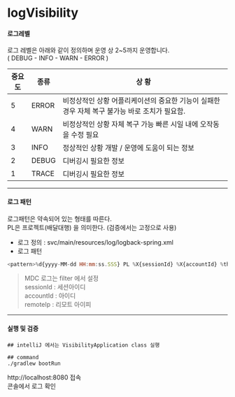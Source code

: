 # logVisibility
#### 로그레벨
로그 레벨은 아래와 같이 정의하며 운영 상 2~5까지 운영합니다.  
( DEBUG - INFO - WARN - ERROR )

| 중요도 | 종류  | 상 황                                                                                         |
|--------|-------|-----------------------------------------------------------------------------------------------|
| 5      | ERROR | 비정상적인 상황 어플리케이션의 중요한 기능이 실패한 경우 자체 복구 불가능 바로 조치가 필요함. |
| 4      | WARN  | 비정상적인 상황 자체 복구 가능 빠른 시일 내에 오작동을 수정 필요                              |
| 3      | INFO  | 정상적인 상황 개발 / 운영에 도움이 되는 정보                                                  |
| 2      | DEBUG | 디버깅시 필요한 정보                                                                          |
| 1      | TRACE | 디버깅시 필요한 정보                                                                          |
  
---

#### 로그 패턴
로그패턴은 약속되어 있는 형태를 따른다.  
PL은 프로젝트(배달대행) 을 의미한다. (검증에서는 고정으로 사용)

- 로그 정의 : svc/main/resources/log/logback-spring.xml
- 로그 패턴

```javascript
<pattern>%d{yyyy-MM-dd HH:mm:ss.SSS} PL %X{sessionId} %X{accountId} %thread %-5level %X{remoteIp} %logger{20} : %msg%n</pattern>
```
> MDC 로그는 filter 에서 설정      
> sessionId : 세션아이디  
> accountId : 아이디  
> remoteIp : 리모트 아이피

---
#### 실행 및 검증
```shell
## intelliJ 에서는 VisibilityApplication class 실행

## command
./gradlew bootRun
```
http://localhost:8080 접속  
콘솔에서 로그 확인